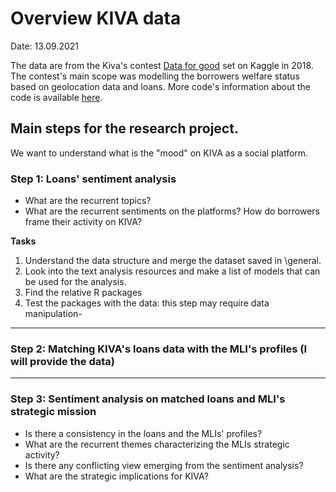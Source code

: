 # Overview KIVA data

Date: 13.09.2021

The data are from the Kiva's contest [Data for good](https://www.kaggle.com/kiva/data-science-for-good-kiva-crowdfunding) set on Kaggle in 2018. The contest's main scope was modelling the borrowers welfare status based on geolocation data and loans. More code's information about the code is available [here](https://www.kaggle.com/kiva/data-science-for-good-kiva-crowdfunding). 

## Main steps for the research project.
We want to understand what is the "mood" on KIVA as a social platform. 
### Step 1: Loans' sentiment analysis
  + What are the recurrent topics?
  + What are the recurrent sentiments on the platforms? How do borrowers frame their activity on KIVA?

**Tasks**
1. Understand the data structure and merge the dataset saved in \general.
2. Look into the text analysis resources and make a list of models that can be used for the analysis.
3. Find the relative R packages
4. Test the packages with the data: this step may require data manipulation-

---

### Step 2: Matching KIVA's loans data with the MLI's profiles (I will provide the data)

---

### Step 3: Sentiment analysis on matched loans and MLI's strategic mission
  + Is there a consistency in the loans and the MLIs' profiles?
  + What are the recurrent themes characterizing the MLIs strategic activity?
  + Is there any conflicting view emerging from the sentiment analysis?
  + What are the strategic implications for KIVA?